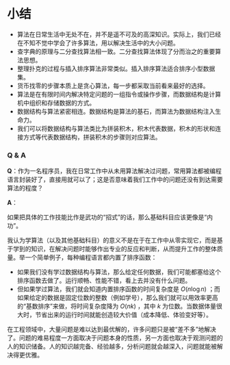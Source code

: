 # 小结

- 算法在日常生活中无处不在，并不是遥不可及的高深知识。实际上，我们已经在不知不觉中学会了许多算法，用以解决生活中的大小问题。
- 查字典的原理与二分查找算法相一致。二分查找算法体现了分而治之的重要算法思想。
- 整理扑克的过程与插入排序算法非常类似。插入排序算法适合排序小型数据集。
- 货币找零的步骤本质上是贪心算法，每一步都采取当前看来最好的选择。
- 算法是在有限时间内解决特定问题的一组指令或操作步骤，而数据结构是计算机中组织和存储数据的方式。
- 数据结构与算法紧密相连。数据结构是算法的基石，而算法为数据结构注入生命力。
- 我们可以将数据结构与算法类比为拼装积木，积木代表数据，积木的形状和连接方式等代表数据结构，拼装积木的步骤则对应算法。

### Q & A

**Q**：作为一名程序员，我在日常工作中从未用算法解决过问题，常用算法都被编程语言封装好了，直接用就可以了；这是否意味着我们工作中的问题还没有到达需要算法的程度？

**A**：

如果把具体的工作技能比作是武功的“招式”的话，那么基础科目应该更像是“内功”。

我认为学算法（以及其他基础科目）的意义不是在于在工作中从零实现它，而是基于学到的知识，在解决问题时能够作出专业的反应和判断，从而提升工作的整体质量。举一个简单例子，每种编程语言都内置了排序函数：

- 如果我们没有学过数据结构与算法，那么给定任何数据，我们可能都塞给这个排序函数去做了。运行顺畅、性能不错，看上去并没有什么问题。
- 但如果学过算法，我们就会知道内置排序函数的时间复杂度是 $O(n \log n)$ ；而如果给定的数据是固定位数的整数（例如学号），那么我们就可以用效率更高的“基数排序”来做，将时间复杂度降为 $O(nk)$ ，其中 $k$ 为位数。当数据体量很大时，节省出来的运行时间就能创造较大价值（成本降低、体验变好等）。

在工程领域中，大量问题是难以达到最优解的，许多问题只是被“差不多”地解决了。问题的难易程度一方面取决于问题本身的性质，另一方面也取决于观测问题的人的知识储备。人的知识越完备、经验越多，分析问题就会越深入，问题就能被解决得更优雅。
